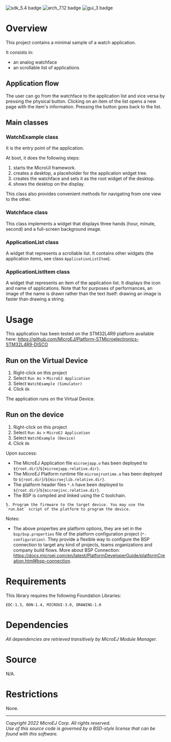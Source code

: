 ![sdk_5.4 badge](https://shields.microej.com/endpoint?url=https://repository.microej.com/packages/badges/sdk_5.4.json)
![arch_7.12 badge](https://shields.microej.com/endpoint?url=https://repository.microej.com/packages/badges/arch_7.12.json)
![gui_3 badge](https://shields.microej.com/endpoint?url=https://repository.microej.com/packages/badges/gui_3.json)

# Overview

This project contains a minimal sample of a watch application. 

It consists in:
- an analog watchface
- an scrollable list of applications

## Application flow

The user can go from the watchface to the application list and vice versa by pressing the physical button.
Clicking on an item of the list opens a new page with the item's information. Pressing the button goes back to the list.


## Main classes

### WatchExample class

It is the entry point of the application. 

At boot, it does the following steps:

1. starts the MicroUI framework.
2. creates a desktop, a placeholder for the application widget tree.
3. creates the watchface and sets it as the root widget of the desktop.
4. shows the desktop on the display.

This class also provides convenient methods for navigating from one view to the other.


### Watchface class

This class implements a widget that displays three hands (hour, minute, second) and a full-screen background image.


### ApplicationList class

A widget that represents a scrollable list. It contains other widgets (the application items, see class `ApplicationListItem`).


### ApplicationListItem class

A widget that represents an item of the application list. It displays the icon and name of applications. Note that for purposes of performances, an image of the name is drawn rather than the text itself: drawing an image is faster than drawing a string. 


# Usage

This application has been tested on the STM32L4R9 platform available here: <https://github.com/MicroEJ/Platform-STMicroelectronics-STM32L4R9-DISCO>

## Run on the Virtual Device
   1. Right-click on this project
   2. Select `Run As` > `MicroEJ Application`
   3. Select `WatchExample (Simulator)`
   4. Click `Ok`

The application runs on the Virtual Device.

## Run on the device
   1. Right-click on this project
   2. Select `Run As` > `MicroEJ Application`
   3. Select `WatchExample (Device)`
   4. Click `Ok`
   
Upon success:
   - The MicroEJ Application file `microejapp.o` has been deployed to `${root.dir}`/`${microejapp.relative.dir}`.
   - The MicroEJ Platform runtime file `microejruntime.a` has been deployed to `${root.dir}`/`${microejlib.relative.dir}`.
   - The platform header files `*.h` have been deployed to `${root.dir}`/`${microejinc.relative.dir}`.
   - The BSP is compiled and linked using the C toolchain.
 
 	5. Program the firmware to the target device. You may use the `run.bat` script of the platform to program the device.

Notes:
- The above properties are platform options, they are set in the `bsp/bsp.properties` file of the platform configuration project (`*-configuration)`. They provide a flexible way to configure the BSP connection to target any kind of projects, teams organizations and company build flows. More about BSP Connection: <https://docs.microej.com/en/latest/PlatformDeveloperGuide/platformCreation.html#bsp-connection>.
   

# Requirements

This library requires the following Foundation Libraries:

    EDC-1.3, BON-1.4, MICROUI-3.0, DRAWING-1.0

# Dependencies

_All dependencies are retrieved transitively by MicroEJ Module Manager_.

# Source

N/A.

# Restrictions

None.

---  
_Copyright 2022 MicroEJ Corp. All rights reserved._  
_Use of this source code is governed by a BSD-style license that can be found with this software._
